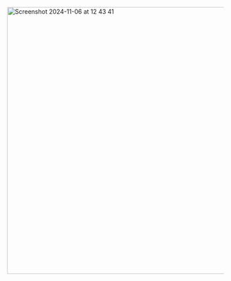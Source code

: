 <img width="623" alt="Screenshot 2024-11-06 at 12 43 41" src="https://github.com/user-attachments/assets/8863d3e2-e86e-44ac-a249-b588c4e201b2">

